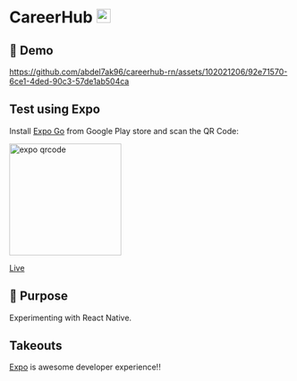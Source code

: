 # CareerHub <img alt="react native icon" width="25px" src="https://skillicons.dev/icons?i=react" />

## 📱 Demo

https://github.com/abdel7ak96/careerhub-rn/assets/102021206/92e71570-6ce1-4ded-90c3-57de1ab504ca

## Test using Expo
Install [Expo Go](https://expo.dev/go) from Google Play store and scan the QR Code:

<img alt="expo qrcode" width="200px" src="https://qr.expo.dev/eas-update?appScheme=exp&projectId=ea997432-3277-4ba1-9874-a807b44e39fa&groupId=71db7a0e-e1bc-4918-8b99-bc5bc354013d" />

[Live](https://expo.dev/preview/update?message=feat%3A%20implement%20search%20page&updateRuntimeVersion=1.0.0&createdAt=2024-04-14T16%3A57%3A23.178Z&slug=exp&projectId=ea997432-3277-4ba1-9874-a807b44e39fa&group=71db7a0e-e1bc-4918-8b99-bc5bc354013d)

## 🎯 Purpose

Experimenting with React Native.

## Takeouts

[Expo](https://expo.dev/) is awesome developer experience!!
